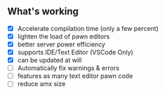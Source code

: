 ## What's working
- [x] Accelerate compilation time (only a few percent)
- [x] lighten the load of pawn editors
- [x] better server power efficiency
- [x] supports IDE/Text Editor (VSCode Only)
- [x] can be updated at will
- [ ] Automatically fix warnings & errors
- [ ] features as many text editor pawn code
- [ ] reduce amx size
